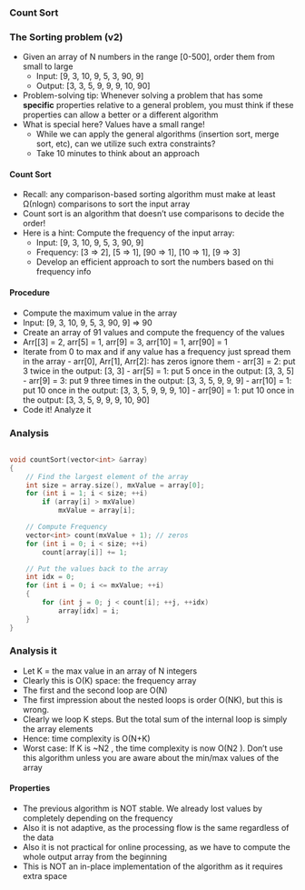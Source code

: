 ### Count Sort

### The Sorting problem (v2)

- Given an array of N numbers in the range [0-500], order them from small to
  large
  - Input: [9, 3, 10, 9, 5, 3, 90, 9]
  - Output: [3, 3, 5, 9, 9, 9, 10, 90]
- Problem-solving tip: Whenever solving a problem that has some **specific**
  properties relative to a general problem, you must think if these properties can allow a better or a different algorithm
- What is special here? Values have a small range!
  - While we can apply the general algorithms (insertion sort, merge sort, etc), can we utilize such extra constraints?
  - Take 10 minutes to think about an approach

#### Count Sort

- Recall: any comparison-based sorting algorithm must make at least Ω(nlogn) comparisons to sort the input array
- Count sort is an algorithm that doesn’t use comparisons to decide the order!
- Here is a hint: Compute the frequency of the input array:
  - Input: [9, 3, 10, 9, 5, 3, 90, 9]
  - Frequency: [3 ⇒ 2], [5 ⇒ 1], [90 ⇒ 1], [10 ⇒ 1], [9 ⇒ 3]
  - Develop an efficient approach to sort the numbers based on thi frequency info

#### Procedure

- Compute the maximum value in the array
- Input: [9, 3, 10, 9, 5, 3, 90, 9] ⇒ 90
- Create an array of 91 values and compute the frequency of the values
- Arr[[3] = 2, arr[5] = 1, arr[9] = 3, arr[10] = 1, arr[90] = 1
- Iterate from 0 to max and if any value has a frequency just spread them in the
  array - arr[0], Arr[1], Arr[2]: has zeros ignore them - arr[3] = 2: put 3 twice in the output: [3, 3] - arr[5] = 1: put 5 once in the output: [3, 3, 5] - arr[9] = 3: put 9 three times in the output: [3, 3, 5, 9, 9, 9] - arr[10] = 1: put 10 once in the output: [3, 3, 5, 9, 9, 9, 10] - arr[90] = 1: put 10 once in the output: [3, 3, 5, 9, 9, 9, 10, 90]
- Code it! Analyze it

### Analysis

```cpp

void countSort(vector<int> &array)
{
    // Find the largest element of the array
    int size = array.size(), mxValue = array[0];
    for (int i = 1; i < size; ++i)
        if (array[i] > mxValue)
            mxValue = array[i];

    // Compute Frequency
    vector<int> count(mxValue + 1); // zeros
    for (int i = 0; i < size; ++i)
        count[array[i]] += 1;

    // Put the values back to the array
    int idx = 0;
    for (int i = 0; i <= mxValue; ++i)
    {
        for (int j = 0; j < count[i]; ++j, ++idx)
            array[idx] = i;
    }
}
```

### Analysis it

- Let K = the max value in an array of N integers
- Clearly this is O(K) space: the frequency array
- The first and the second loop are O(N)
- The first impression about the nested loops is order O(NK), but this is wrong.
- Clearly we loop K steps. But the total sum of the internal loop is simply the
  array elements
- Hence: time complexity is O(N+K)
- Worst case: If K is ~N2
  , the time complexity is now O(N2
  ). Don’t use this
  algorithm unless you are aware about the min/max values of the array

#### Properties

- The previous algorithm is NOT stable. We already lost values by completely
  depending on the frequency
- Also it is not adaptive, as the processing flow is the same regardless of the
  data
- Also it is not practical for online processing, as we have to compute the whole
  output array from the beginning
- This is NOT an in-place implementation of the algorithm as it requires extra
  space
